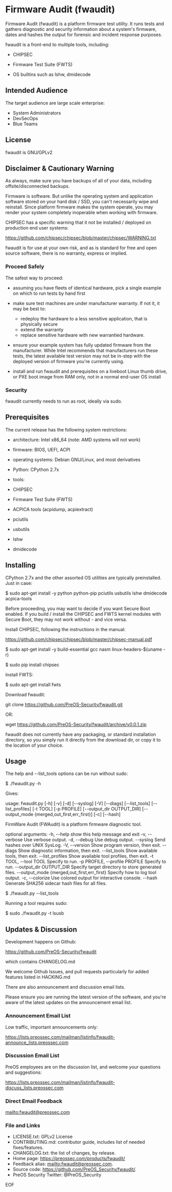 # Firmware Audit (fwaudit)

Firmware Audit (fwaudit) is a platform firmware test utility. It runs tests and gathers diagnostic and security information about a system's firmware, dates and hashes the output for forensic and incident response purposes.

fwaudit is a front-end to multiple tools, including:

 * CHIPSEC

 * Firmware Test Suite (FWTS)

 * OS builtins such as lshw, dmidecode

## Intended Audience

The target audience are large scale enterprise:

 * System Administrators
 * DevSecOps
 * Blue Teams

## License

fwaudit is GNU/GPLv2

## Disclaimer & Cautionary Warning

As always, make sure you have backups of all of your data, including offsite/disconnected backups.

Firmware is software. But unlike the operating system and application software stored on your hard disk / SSD, you can't necessarily wipe and reinstall. Since platform firmware makes the system operate, you may render your system completely inoperable when working with firmware.

CHIPSEC has a specific warning that it not be installed / deployed on production end user systems:

https://github.com/chipsec/chipsec/blob/master/chipsec/WARNING.txt

fwaudit is for use at your own risk, and as is standard for free and open source software, there is no warranty, express or implied.

### Proceed Safely

The safest way to proceed:

 * assuming you have fleets of identical hardware, pick a single example on which to run tests by hand first

 * make sure test machines are under manufacturer warranty. If not it, it may be best to:
   * redeploy the hardware to a less sensitive application, that is physically secure
   * extend the warranty
   * replace sensitive hardware with new warrantied hardware.

 * ensure your example system has fully updated firmware from the manufacturer. While Intel recommends that manufacturers run these tests, the latest available test version may not be in-step with the deployed version of firmware you're currently using.

 * install and run fwaudit and prerequisites on a liveboot Linux thumb drive, or PXE boot image from RAM only, not in a normal end-user OS install

### Security

fwaudit currently needs to run as root, ideally via sudo. 

## Prerequisites

The current release has the following system restrictions:

 * architecture: Intel x86_64 (note: AMD systems will not work)

 * firmware: BIOS, UEFI, ACPI

 * operating systems: Debian GNU/Linux, and most derivatives

 * Python: CPython 2.7x

 * tools:

  * CHIPSEC

  * Firmware Test Suite (FWTS)

  * ACPICA tools (acpidump, acpiextract)

  * pciutils

  * usbutils

  * lshw

  * dmidecode

## Installing

CPython 2.7x and the other assorted OS utilities are typically preinstalled. Just in case:

$ sudo apt-get install -y python python-pip pciutils usbutils lshw dmidecode acpica-tools

Before proceeding, you may want to decide if you want Secure Boot enabled. If you build / install the CHIPSEC and FWTS kernel modules with Secure Boot, they may not work without - and vice versa.

Install CHIPSEC, following the instructions in the manual:

https://github.com/chipsec/chipsec/blob/master/chipsec-manual.pdf

$ sudo apt-get install -y build-essential gcc nasm linux-headers-$(uname -r)

$ sudo pip install chipsec

Install FWTS:

$ sudo apt-get install fwts

Download fwaudit:

git clone https://github.com/PreOS-Security/fwaudit.git

OR:

wget https://github.com/PreOS-Security/fwaudit/archive/v0.0.1.zip

fwaudit does not currently have any packaging, or standard installation directory, so you simply run it directly from the download dir, or copy it to the location of your choice.

## Usage

The help and --list_tools options can be run without sudo:

$ ./fwaudit.py -h

Gives:

usage: fwaudit.py [-h] [-v] [-d] [--syslog] [-V] [--diags] [--list_tools]
                  [--list_profiles] [-t TOOL] [-p PROFILE]
                  [--output_dir OUTPUT_DIR]
                  [--output_mode {merged,out_first,err_first}] [-c] [--hash]

FirmWare Audit (FWAudit) is a platform firmware diagnostic tool.

optional arguments:
  -h, --help            show this help message and exit
  -v, --verbose         Use verbose output.
  -d, --debug           Use debug output.
  --syslog              Send hashes over UNIX SysLog.
  -V, --version         Show program version, then exit.
  --diags               Show diagnostic information, then exit.
  --list_tools          Show available tools, then exit.
  --list_profiles       Show available tool profiles, then exit.
  -t TOOL, --tool TOOL  Specify <toolname> to run.
  -p PROFILE, --profile PROFILE
                        Specify <profilename> to run.
  --output_dir OUTPUT_DIR
                        Specify target directory to store generated files.
  --output_mode {merged,out_first,err_first}
                        Specify how to log tool output.
  -c, --colorize        Use colored output for interactive console.
  --hash                Generate SHA256 sidecar hash files for all files.

$ ./fwaudit.py --list_tools

Running a tool requires sudo:

$ sudo ./fwaudit.py -t lsusb

## Updates & Discussion

Development happens on Github:

https://github.com/PreOS-Security/fwaudit

which contains CHANGELOG.md 

We welcome Github Issues, and pull requests particularly for added features listed in HACKING.md

There are also announcement and discussion email lists. 

Please ensure you are running the latest version of the software, and you're aware of the latest updates on the announcement email list.

### Announcement Email List

Low traffic, important announcements only:

https://lists.preossec.com/mailman/listinfo/fwaudit-announce_lists.preossec.com

### Discussion Email List

PreOS employees are on the discussion list, and welcome your questions and suggestions:

https://lists.preossec.com/mailman/listinfo/fwaudit-discuss_lists.preossec.com

### Direct Email Feedback

<mailto:fwaudit@preossec.com>

### File and Links

* LICENSE.txt: GPLv2 License
* CONTRIBUTING.md: contributor guide, includes list of needed fixes/features.
* CHANGELOG.txt: the list of changes, by release.
* Home page: <https://preossec.com/products/fwaudit/> 
* Feedback alias: <mailto:fwaudit@preossec.com>.
* Source code: <https://github.com/PreOS_Security/fwaudit/>.
* PreOS Security Twitter: @PreOS_Security

EOF
